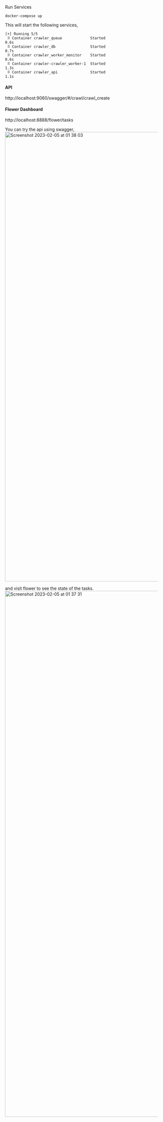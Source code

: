 Run Services

```
docker-compose up
```

This will start the following services,
```
[+] Running 5/5
 ⠿ Container crawler_queue             Started                                                                                                          0.6s
 ⠿ Container crawler_db                Started                                                                                                          0.7s
 ⠿ Container crawler_worker_monitor    Started                                                                                                          0.6s
 ⠿ Container crawler-crawler_worker-1  Started                                                                                                          1.3s
 ⠿ Container crawler_api               Started                                                                                                          1.1s
```

#### API 
http://localhost:9060/swagger/#/crawl/crawl_create

#### Flower Dashboard
http://localhost:8888/flower/tasks


You can try the api using swagger,
<img width="1477" alt="Screenshot 2023-02-05 at 01 38 03" src="https://user-images.githubusercontent.com/9046803/216795552-bb69d3be-fcf3-4dff-a9a6-4c2ec956f812.png">


and visit flower to see the state of the tasks.
<img width="1728" alt="Screenshot 2023-02-05 at 01 37 31" src="https://user-images.githubusercontent.com/9046803/216795539-beb4bbe5-4f3d-45da-a196-fadad417409e.png">
